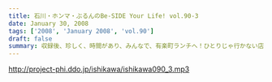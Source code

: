 ```yaml
---
title: 石川・ホンマ・ぶるんのBe-SIDE Your Life! vol.90-3
date: January 30, 2008
tags: ['2008', 'January 2008', 'vol.90']
draft: false
summary: 収録後、珍しく、時間があり、みんなで、有楽町ランチへ！ひとりじゃ行かない店へ・・・というコンセプトの下、「しゃぶしゃぶランチ」にチャレンジ！がっつりと肉を食うビーサイメンバー！次回への英気となってくれたことを祈りたいものです。NAMAE
---
```


http://project-phi.ddo.jp/ishikawa/ishikawa090_3.mp3